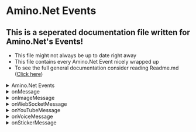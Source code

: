 # Amino.Net Events
## This is a seperated documentation file written for Amino.Net's Events!
- This file might not always be up to date right away
- This file contains every Amino.Net Event nicely wrapped up
- To see the full general documentation consider reading Readme.md ([Click here](https://github.com/FabioGaming/Amino.NET))


<details>
<summary id="functionName">Amino.Net Events</summary>

- This library features a number of events that you can subscribe to!
- All events run on an Amino.Client() instance!
- All events will return either a value or an Object.
</details>

<details>
<summary id="functionName">onMessage</summary>
<p id="functionDescription">This event fires each time the Client receives a Text message</p>

### Event:
- This event returns an Amino.Objects.Message object
### Example:
```CSharp
static void onMessageEvent(Amino.Objects.Message message) 
{
    Console.WriteLine($"User {message.Author.userName} has sent a message: {message.content} in chat: {message.chatId}");
}


[...]

static void main(string[] args) 
{
    [...]
    client.onMessage += onMessageEvent;
}
```

### Returns:
- Amino.Objects.Message
</details>

<details>
<summary id="functionName">onImageMessage</summary>
<p id="functionDescription">This event fires each time the Client receives an Image message</p>

### Event:
- This event returns an Amino.Objects.ImageMessage Object
### Example:
```CSharp
static void onImageMessageEvent(Amino.Objects.ImageMessage imageMessage) 
{
    Console.WriteLine($"User {imageMessage.Author.nickname} has sent an image: {imageMessage.mediaUrl}");
}


[...]

static void main(string[] args) 
{
    [...]
    client.onImageMessage += onImageMessageEvent;
}
```

### Returns:
- Amino.Objects.ImageMessage
</details>

<details>
<summary id="functionName">onWebSocketMessage</summary>
<p id="functionDescription">This event fires each time a websocket message has been recevied by the Client</p>

### Event:
- This event returns a string, that being the raw (probably JSON) websocket message
### Example:
```CSharp
static void onWebSocketMessageEvent(string socketMessage) 
{
    Console.WriteLine("Recevied websocket message: " + socketMessage);
}


[...]

static void main(string[] args) 
{
    [...]
    client.onWebSocketMessage += onWebSocketMessageEvent;
}
```

### Returns:
- string
</details>

<details>
<summary id="functionName">onYouTubeMessage</summary>
<p id="functionDescription">This event fires each time a YouTube message has been received by the Client</p>

### Event:
- This event returns an Amino.Objects.YouTubeMessage Object
### Example:
```CSharp
static void onYouTubeMessageEvent(Amino.Objects.YouTubeMessage youtubeMessage) 
{
    Console.WriteLine("Video title of the received Video: " + youtubeMessage.videoTitle);
}


[...]

static void main(string[] args) 
{
    [...]
    client.onYouTubeMessage += onYouTubeMessageEvent;
}
```

### Returns:
- Amino.Objects.YouTubeMessage
</details>

<details>
<summary id="functionName">onVoiceMessage</summary>
<p id="functionDescription">This event fires each time a Voice message / note is received by the Client</p>

### Event:
- This event returns an Amino.Objects.VoiceMessage Object
### Example:
```CSharp
static void onVoiceMessageEvent(Amino.Objects.VoiceMessage voiceMessage) 
{
    Console.WriteLine("URL to the audio file: " + voiceMessage.mediaValue);
    Console.WriteLine("Duration of the voice message: " + voiceMessage.Extensions.duration);
}


[...]

static void main(string[] args) 
{
    [...]
    client.onVoiceMessage += onVoiceMessageEvent;
}
```

### Returns:
- Amino.Objects.VoiceMessage
</details>

<details>
<summary id="functionName">onStickerMessage</summary>
<p id="functionDescription">This event fires each time an Amino sticker message has been received by the Client</p>

### Event:
- This event returns an Amino.Objects.StickerMessage Object
### Example:
```CSharp
static void onStickerMessageEvent(Amino.Objects.StickerMessage stickerMessage) 
{
    Console.WriteLine("Sticker ID: " + stickerMessage.Sticker.stickerId);
}


[...]

static void main(string[] args) 
{
    [...]
    client.onStickerMessage += onStickerMessageEvent;
}
```

### Returns:
- Amino.Objects.StickerMessage
</details>

<!--- JUST A TEMPLATE

<details>
<summary id="functionName"></summary>
<p id="functionDescription"></p>

### Event:

### Example:
```CSharp
```

### Returns:
</details>
--->


<!---

<style>
#functionName {
    font-size:15px;
    font-weight: bold;
}
#functionDescription {
    font-style: italic
}

summary {
    padding: 8px;
    cursor: pointer;
}

</style> 

--->